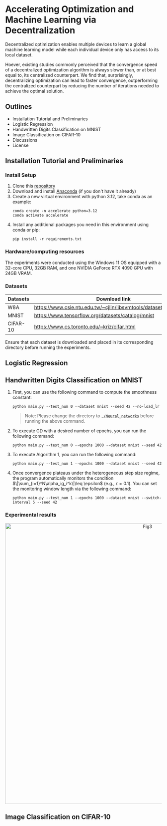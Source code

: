 # Accelerating Optimization and Machine Learning via Decentralization
Decentralized optimization enables multiple devices to learn a global machine learning model while each individual device only has access to its local dataset.

Hoever, existing studies commonly perceived that the convergence speed of a decentralized optimization algorithm is always slower than, or at best equal to, its centralized counterpart. We find that, surprisingly, decentralizing optimization can lead to faster convergence, outperforming the centralized counterpart by reducing the number of iterations needed to achieve the optimal solution. 

## Outlines
- Installation Tutorial and Preliminaries
- Logistic Regression
- Handwritten Digits Classification on MNIST
- Image Classification on CIFAR-10
- Discussions
- License

## Installation Tutorial and Preliminaries
### Install Setup
1. Clone this [repository](https://github.com/cziqin/Accelerating-Optimization-and-Machine-Learning-via-Decentralization/tree/main)
2. Download and install [Anaconda](https://www.anaconda.com) (if you don't have it already)
3. Create a new virtual environment with python 3.12, take conda as an example:
   ```shell
   conda create -n accelerate python=3.12
   conda activate accelerate
   ```
4. Install any additional packages you need in this environment using conda or pip:
   ```shell
   pip install -r requirements.txt
   ```

### Hardware/computing resources
The experiments were conducted using the Windows 11 OS equipped with a 32-core CPU, 32GB RAM, and one NVIDIA GeForce RTX 4090 GPU with 24GB VRAM.

### Datasets
| Datasets       | Download link                                            | Storage Location                   |
|----------------|----------------------------------------------------------|------------------------------------|
|   W8A          | https://www.csie.ntu.edu.tw/~cjlin/libsvmtools/datasets/binary.html | `./Logistic_regression/`           |
|  MNIST         | https://www.tensorflow.org/datasets/catalog/mnist        | `./Neural_networks/data/`          |
| CIFAR-10       | https://www.cs.toronto.edu/~kriz/cifar.html              | `./Neural_networks/data/`          |

Ensure that each dataset is downloaded and placed in its corresponding directory before running the experiments.

## Logistic Regression

## Handwritten Digits Classification on MNIST
1. First, you can use the following command to compute the smoothness constant:
   ```shell
   python main.py --test_num 0 --dataset mnist --seed 42 --no-load_lr
   ```
   > Note: Please change the directory to [`./Neural_networks`](./Neural_networks) before running the above command.
   
2. To execute GD with a desired number of epochs, you can run the following command:
   ```shell
   python main.py --test_num 0 --epochs 1000 --dataset mnist --seed 42
   ```

3. To execute Algorithm 1, you can run the following command:
   ```shell
   python main.py --test_num 1 --epochs 1000 --dataset mnist --seed 42
   ```

4. Once convergence plateaus under the heterogeneous step size regime, the program automatically monitors the condition $\|\sum_{i=1}^N\alpha_ig_i^k\|\leq \epsilon$ (e.g., $\epsilon=0.1$). You can set the monitoring window length via the following command:
     ```shell
   python main.py --test_num 1 --epochs 1000 --dataset mnist --switch-interval 5 --seed 42
   ```
### Experimental results
<div style="text-align:center">
  <img src="./figures/MNIST.png" alt="Fig3" width="900">
</div>



## Image Classification on CIFAR-10

